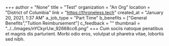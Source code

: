 +++
author = "None"
title = "Test"
organization = "An Org"
location = "District of Columbia"
link = "https://throneless.tech"
created_at = "January 20, 2021, 1:37 AM"
a_job_type = "Part Time"
b_benefits = ["General Benefits","Tuition Reimbursement"]
c_feedback = ""
thumbnail = "../../images/nYCkyrUw_92668cc6.png"
+++
Cum sociis natoque penatibus et magnis dis parturient. Morbi odio eros, volutpat ut pharetra vitae, lobortis sed nibh.